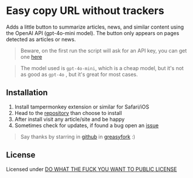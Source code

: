 # Easy copy URL without trackers

Adds a little button to summarize articles, news, and similar content using the OpenAI API (gpt-4o-mini model). The button only appears on pages detected as articles or news.

> Beware, on the first run the script will ask for an API key, you can get one [here](https://platform.openai.com/account/api-keys)

> The model used is `gpt-4o-mini`, which is a cheap model, but it's not as good as `gpt-4o` , but it's great for most cases.

## Installation

1. Install tampermonkey extension or similar for Safari/iOS
2. Head to the [repository](https://greasyfork.org/scripts/509058-easy-copy-url-without-trackers) than choose to install
3. After install visit any article/site and be happy
4. Sometimes check for updates, if found a bug open an [issue](https://github.com/insign/summarize-with-ai)

> Say thanks by starring in [github](https://github.com/insign/summarize-with-ai)
> in [greasyfork](https://greasyfork.org/en/scripts/509058-easy-copy-url-without-trackers) :)

## License

Licensed under [DO WHAT THE FUCK YOU WANT TO PUBLIC LICENSE](./LICENSE)
